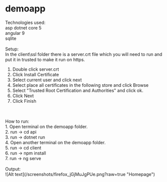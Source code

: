 # demoapp

Technologies used: <br/>
asp dotnet core 5 <br/>
angular 9 <br/>
sqlite <br/>
<br/>
Setup:
<br/>
In the client\ssl folder there is a server.crt file which you will need to run and put it in trusted to make it run on https. 
<br />
1. Double click server.crt
2. Click Install Certificate
3. Select current user and click next
4. Select place all certificates in the following store and click Browse
5. Select "Trusted Root Certification and Authorities" and click ok.
6. Click Next
7. Click Finish

<br/>
<br/>
How to run:
<br/>
1. Open terminal on the demoapp folder.
<br/>
2. run -> cd api
<br/>
3. run -> dotnet run
<br/>
4. Open another terminal on the demoapp folder.
<br/>
5. run -> cd client
<br/>
6. run -> npm install 
<br/>
7. run -> ng serve 
<br/>
<br/>
Output:<br/>
![Alt text](/screenshots/firefox_jGjMuJgPUe.png?raw=true "Homepage")



